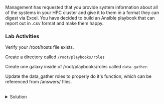 Management has requested that you provide system information about all of the systems in your HPC cluster and give it to them in a format they can digest via Excel. You have decided to build an Ansible playbook that can report out in .csv format and make them happy.

### Lab Activities
Verify your /root/hosts file exists.

Create a directory called ` /root/playbooks/roles `

Create one galaxy inside of /root/playbooks/roles called ` data_gather `.

Update the data_gather roles to properly do it's function, which can be referenced from /answers/ files.


<br>
<details>
<summary>Solution</summary>

```plain
cat /root/hosts
```{{exec}}

make the directory structure as required.

```plain
mkdir -p /root/playbooks/roles
mkdir -p /root/playbooks/reports
cd /root/playbooks/roles
```{{exec}}

Note: You're now moved into that directory and can create the required role using ansible-galaxy command

```plain
ls -l
tree
ansible-galaxy init data_gather
```{{exec}}

and check

```plain
ls -l
tree
```{{exec}}

Copy the data_gather.yaml from /answers into data_gather.yaml so that it executes correctly.

```plain
cp /answers/data_gather.yaml /root/playbooks/data_gather.yaml
```{{exec}}

Now that you've done that examine the playbook to see what is going to happen and how the roles are inherited.

```plain
cat /root/playbooks/data_gather.yaml
```{{exec}}

Copy the main.yml from /answers into main.yml so that it executes correctly.

```plain
cp /answers/main.yml /root/playbooks/roles/data_gater/tasks/main.yml
```{{exec}}

Now that you've done that examine the playbook to see what is going to happen.

```plain
cat /root/playbooks/roles/data_gather/tasks/main.yml
```{{exec}}

Why do we have to run two different shell commands?

What is the iso8601_basic_short value going to do when ansible_date_time is called?

Copy the Jinja2 template from /answers into data_gather.j2 so that it can be reported out.

```plain
cp /answers/data_gather.j2 /root/playbooks/roles/data_gater/templates/data_gather.j2
```{{exec}}

Now that you've done that examine the Jinja2 to see what is going to be reported out

```plain
cat /root/playbooks/roles/data_gather/templates/data_gather.j2
```{{exec}}

You are now ready to move on to the next part of the lab

</details>